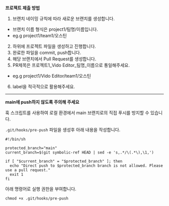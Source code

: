 **프로젝트 제출 방법**
1. 브랜치 네이밍 규칙에 따라 새로운 브랜치를 생성합니다.
- 브랜치 이름 형식은 project1/팀명/이름입니다.
- eg.g project1/team1/오스틴
2. 하위에 프로젝트 파일을 생성하고 진행합니다.
3. 완료한 파일을 commit, push합니다.
4. 해당 브랜치에서 Pull Request를 생성합니다.
5. PR제목은 프로젝트1_Vido Editor_팀명_이름으로 통일해주세요.
- eg.g project1/Vido Editor/team1/오스틴
6. label을 적극적으로 활용해주세요.

---

**main에 push하지 않도록 주의해 주세요**

훅 스크립트를 사용하여 로컬 환경에서 main 브랜치로의 직접 푸시를 방지할 수 있습니다.

`.git/hooks/pre-push` 파일을 생성후 아래 내용을 작성합니다.

```
#!/bin/sh

protected_branch="main"
current_branch=$(git symbolic-ref HEAD | sed -e 's,.*/\(.*\),\1,')

if [ "$current_branch" = "$protected_branch" ]; then
  echo "Direct push to $protected_branch branch is not allowed. Please use a pull request."
  exit 1
fi
```

아래 명령어로 실행 권한을 부여합니다.

```
chmod +x .git/hooks/pre-push
```
